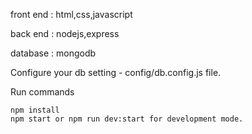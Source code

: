 front end : html,css,javascript

back end : nodejs,express

database : mongodb


Configure your db setting - config/db.config.js file.

Run commands

    npm install
    npm start or npm run dev:start for development mode. 
